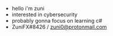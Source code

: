 - hello i'm zuni
- interested in cybersecurity
- probably gonna focus on learning c#
- ZuniFX#8426 / zuni0@protonmail.com

<!---
zun1uwu/zun1uwu is a ✨ special ✨ repository because its `README.md` (this file) appears on your GitHub profile.
You can click the Preview link to take a look at your changes.
--->
